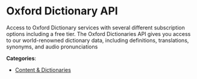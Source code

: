 # Oxford Dictionary API


Access to Oxford Dictionary services with several different subscription options including a free tier. The Oxford Dictionaries API gives you access to our world-renowned dictionary data, including definitions, translations, synonyms, and audio pronunciations



**Categories**:

- [Content & Dictionaries](https://github.com/apis-list/apis-list#content-and-dictionaries)



